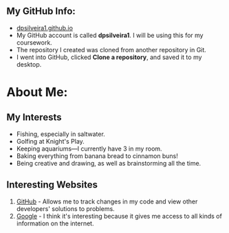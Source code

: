 ## My GitHub Info:
- [dpsilveira1.github.io](https://dpsilveira1.github.io)
- My GitHub account is called **dpsilveira1**. I will be using this for my coursework.
- The repository I created was cloned from another repository in Git.
- I went into GitHub, clicked **Clone a repository**, and saved it to my desktop.

# About Me:
## My Interests
- Fishing, especially in saltwater.
- Golfing at Knight's Play.
- Keeping aquariums—I currently have 3 in my room.
- Baking everything from banana bread to cinnamon buns!
- Being creative and drawing, as well as brainstorming all the time.

## Interesting Websites
1. [GitHub](https://github.com/) - Allows me to track changes in my code and view other developers' solutions to problems.
2. [Google](https://www.google.com) - I think it's interesting because it gives me access to all kinds of information on the internet.
